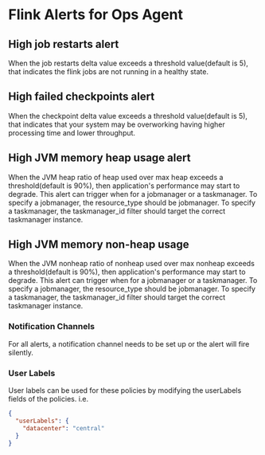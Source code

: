 # Flink Alerts for Ops Agent

## High job restarts alert
When the job restarts delta value exceeds a threshold value(default is 5), that indicates the flink jobs are not running in a healthy state.

## High failed checkpoints alert
When the checkpoint delta value exceeds a threshold value(default is 5), that indicates that your system may be overworking having higher processing time and lower throughput.

## High JVM memory heap usage alert
When the JVM heap ratio of heap used over max heap exceeds a threshold(default is 90%), then application's performance may start to degrade. This alert can trigger when for a jobmanager or a taskmanager. To specify a jobmanager, the resource_type should be jobmanager. To specify a taskmanager, the taskmanager_id filter should target the correct taskmanager instance.

## High JVM memory non-heap usage
When the JVM nonheap ratio of nonheap used over max nonheap exceeds a threshold(default is 90%), then application's performance may start to degrade. This alert can trigger when for a jobmanager or a taskmanager. To specify a jobmanager, the resource_type should be jobmanager. To specify a taskmanager, the taskmanager_id filter should target the correct taskmanager instance.

### Notification Channels
For all alerts, a notification channel needs to be set up or the alert will fire silently.

### User Labels
User labels can be used for these policies by modifying the userLabels fields of the policies. i.e.

```json
{ 
  "userLabels": {
    "datacenter": "central"
  }
}
```
